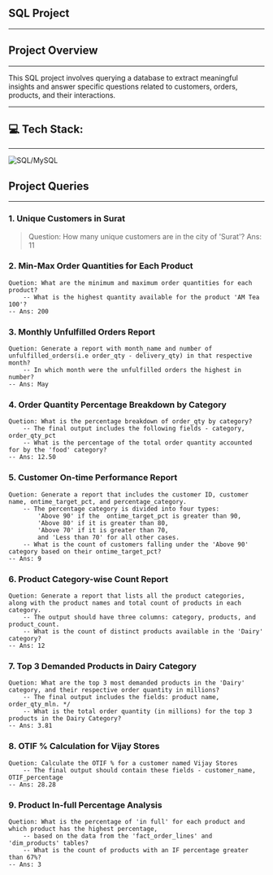 SQL Project
-
---


Project Overview
--
---
This SQL project involves querying a database to extract meaningful insights and answer specific questions related to customers, orders, products, and their interactions.

---
💻 Tech Stack:
-
---

![SQL/MySQL](https://img.shields.io/badge/-SQL%2FMySQL-blue?logo=mysql&labelColor=ffc6ff&color=ffc6ff) 

Project Queries
-
---

### 1. Unique Customers in Surat

> Question: How many unique customers are in the city of 'Surat'? 
> Ans: 11


### 2. Min-Max Order Quantities for Each Product

```
Quetion: What are the minimum and maximum order quantities for each product?
    -- What is the highest quantity available for the product 'AM Tea 100'?
-- Ans: 200
```

### 3. Monthly Unfulfilled Orders Report
```
Quetion: Generate a report with month_name and number of unfulfilled_orders(i.e order_qty - delivery_qty) in that respective month?
	-- In which month were the unfulfilled orders the highest in number?
-- Ans: May
```

### 4. Order Quantity Percentage Breakdown by Category
```
Quetion: What is the percentage breakdown of order_qty by category?
	-- The final output includes the following fields - category, order_qty_pct
	-- What is the percentage of the total order quantity accounted for by the 'food' category?
-- Ans: 12.50 
```

### 5. Customer On-time Performance Report
```
Quetion: Generate a report that includes the customer ID, customer name, ontime_target_pct, and percentage_category. 
	-- The percentage category is divided into four types: 
		'Above 90' if the  ontime_target_pct is greater than 90, 
		'Above 80' if it is greater than 80, 
		'Above 70' if it is greater than 70, 
		and 'Less than 70' for all other cases. 
	-- What is the count of customers falling under the 'Above 90' category based on their ontime_target_pct?
-- Ans: 9
```

### 6. Product Category-wise Count Report
```
Quetion: Generate a report that lists all the product categories, along with the product names and total count of products in each category.
	-- The output should have three columns: category, products, and product_count.
	-- What is the count of distinct products available in the 'Dairy' category?
-- Ans: 12
```

### 7. Top 3 Demanded Products in Dairy Category
```
Quetion: What are the top 3 most demanded products in the 'Dairy' category, and their respective order quantity in millions?
    -- The final output includes the fields: product name, order_qty_mln. */
    -- What is the total order quantity (in millions) for the top 3 products in the Dairy Category? 
-- Ans: 3.81
```

### 8. OTIF % Calculation for Vijay Stores
```
Quetion: Calculate the OTIF % for a customer named Vijay Stores
    -- The final output should contain these fields - customer_name, OTIF_percentage 
-- Ans: 28.28
```

### 9. Product In-full Percentage Analysis
```
Quetion: What is the percentage of 'in full' for each product and which product has the highest percentage,
    -- based on the data from the 'fact_order_lines' and 'dim_products' tables?
    -- What is the count of products with an IF percentage greater than 67%?
-- Ans: 3
```
